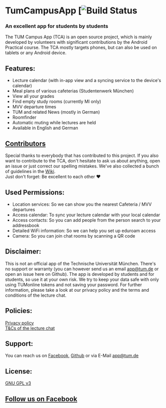 # TumCampusApp [![Build Status](https://travis-ci.org/TCA-Team/TumCampusApp.svg?branch=master)
### An excellent app for students by students
The TUM Campus App (TCA) is an open source project, which is mainly developed by volunteers with significant contributions by the Android Practical course. The TCA mostly targets phones, but can also be used on tablets or any Android device.

## Features:
- Lecture calendar (with in-app view and a syncing service to the device's calendar)
- Meal plans of various cafeterias (Studentenwerk München)
- View all your grades
- Find empty study rooms (currently MI only)
- MVV departure times
- TUM and related News (mostly in German)
- Roomfinder
- Automatic muting while lectures are held
- Available in English and German

## [Contributors](https://github.com/TCA-Team/TumCampusApp/blob/master/CONTRIBUTORS.md)
Special thanks to everybody that has contributed to this project. If you also want to contribute to the TCA, don't hesitate to ask us about anything, open an issue or just correct our spelling mistakes. We've also collected a bunch of guidelines in the [Wiki](https://github.com/TCA-Team/TumCampusApp/wiki).  
Just don't forget: Be excellent to each other :heart:

## Used Permissions:
+ Location services: So we can show you the nearest Cafeteria / MVV departures
+ Access calendar: To sync your lecture calendar with your local calendar
+ Access contacts: So you can add people from the person search to your addressbook
+ Detailed WiFi information: So we can help you set up eduroam access
+ Camera: So you can join chat rooms by scanning a QR code

## Disclaimer:
This is not an official app of the Technische Universität München. There's no support or warranty (you can however send us an email [app@tum.de](mailto:app@tum.de) or open an issue here on Github). The app is developed by students and for students, so use it at your own risk. We try to keep your data safe with only using TUMonline tokens and not saving your password. For further information, please take a look at our privacy policy and the terms and conditions of the lecture chat.

## Policies:
[Privacy policy](https://app.tum.de/landing/privacy/)  
[T&Cs of the lecture chat](https://app.tum.de/landing/chatterms/)

## Support:
You can reach us on [Facebook](https://www.facebook.com/TUMCampus), [Github](https://github.com/TCA-Team/TumCampusApp) or via E-Mail [app@tum.de](mailto:app@tum.de)

## License:
[GNU GPL v3](http://www.gnu.org/licenses/gpl.html)  

## [Follow us on Facebook](https://www.facebook.com/TUMCampus)
